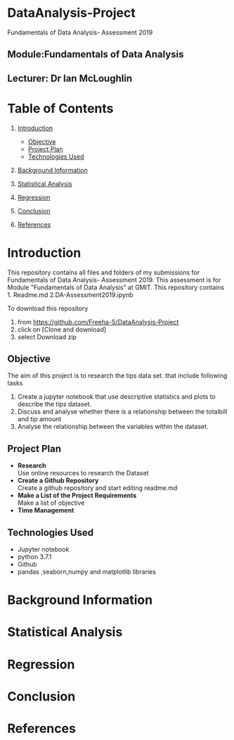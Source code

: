 # DataAnalysis-Project

Fundamentals of Data Analysis- Assessment 2019

## Module:Fundamentals of Data Analysis

## Lecturer: Dr Ian McLoughlin

# Table of Contents <a name="Table"></a>
1. [Introduction](#introduction)
   - [Objective](#objective)
   - [Project Plan](#project_plan)
   - [Technologies Used](#technology)
2. [Background Information](#background)

3. [Statistical Analysis](#statistics)
4. [Regression](#regression)

5. [Conclusion](#conclusion)
6. [References](#Reference)


# Introduction <a name="introduction"></a>
 This repository contains all files and folders of my submissions for Fundamentals of Data Analysis- Assessment 2019.
 This assessment is for Module "Fundamentals of Data Analysis" at GMIT. This repository contains
    1. Readme.md
    2.DA-Assessment2019.ipynb
 
 
 To download this repository 
1. from https://github.com/Freeha-S/DataAnalysis-Project 
2. click on [Clone and download]
3. select Download zip

## Objective<a name="objective"></a>
The aim of this project is to research the tips data set. that include following tasks
1. Create a jupyter notebook that use descriptive statistics and plots to describe the tips dataset.
2. Discuss and analyse whether there is a relationship between the totalbill and tip amount
3. Analyse the relationship between the variables within the dataset.


## Project Plan <a name="plan"></a>
- **Research**<br>
   Use online resources to research the Dataset 
- **Create a Github Repository**<br>
   Create a github repository and start editing readme.md
- **Make a List of the Project Requirements**<br>
   Make a list of objective
- **Time Management**<br>
   

## Technologies Used <a name="technology"></a>
- Jupyter notebook
- python 3.7.1
- Github
- pandas ,seaborn,numpy and matplotlib libraries


# Background Information <a name="background"></a>


# Statistical Analysis <a name="statistics"></a>


# Regression <a name="regression"></a>



# Conclusion <a name="conclusion"></a>


# References <a name="References"></a>
